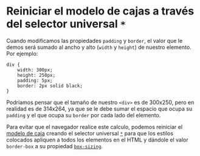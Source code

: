 # Reiniciar el modelo de cajas a través del selector universal `*`

Cuando modificamos las propiedades `padding` y `border`, el valor que le demos será sumado al ancho y alto (`width` y `height`) de nuestro elemento. Por ejemplo:

>

    div {
        width: 300px;
        height: 250px;
        padding: 5px;
        border: 2px solid black;
    }

Podríamos pensar que el tamaño de nuestro `<div>` es de 300x250, pero en realidad es de 314x264, ya que se le debe sumar el espacio que ocupa su `padding` y el que ocupa su `border` por cada lado del elemento.

Para evitar que el navegador realice este calculo, podemos reiniciar el [modelo de caja][1] creando el selector universal [`*`][2] para que los estilos colocados apliquen a todos los elementos en el HTML y dándole el valor `border-box` a su propiedad [`box-sizing`][3].

[1]: https://developer.mozilla.org/es/docs/Learn/CSS/Building_blocks/The_box_model
[2]: https://developer.mozilla.org/es/docs/Web/CSS/Universal_selectors
[3]: https://developer.mozilla.org/es/docs/Web/CSS/box-sizing
